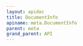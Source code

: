 ```yaml
---
layout: apidoc
title: DocumentInfo
apiname: meta.DocumentInfo
parent: meta
grand_parent: API
---
```

